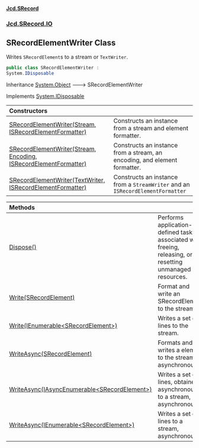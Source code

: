 #### [Jcd.SRecord](index.md 'index')
### [Jcd.SRecord.IO](Jcd.SRecord.IO.md 'Jcd.SRecord.IO')

## SRecordElementWriter Class

Writes `SRecordElement`s to a stream or `TextWriter`.

```csharp
public class SRecordElementWriter :
System.IDisposable
```

Inheritance [System.Object](https://docs.microsoft.com/en-us/dotnet/api/System.Object 'System.Object') &#129106; SRecordElementWriter

Implements [System.IDisposable](https://docs.microsoft.com/en-us/dotnet/api/System.IDisposable 'System.IDisposable')

| Constructors | |
| :--- | :--- |
| [SRecordElementWriter(Stream, ISRecordElementFormatter)](Jcd.SRecord.IO.SRecordElementWriter.SRecordElementWriter(System.IO.Stream,Jcd.SRecord.IO.ISRecordElementFormatter).md 'Jcd.SRecord.IO.SRecordElementWriter.SRecordElementWriter(System.IO.Stream, Jcd.SRecord.IO.ISRecordElementFormatter)') | Constructs an instance from a stream and element formatter. |
| [SRecordElementWriter(Stream, Encoding, ISRecordElementFormatter)](Jcd.SRecord.IO.SRecordElementWriter.SRecordElementWriter(System.IO.Stream,System.Text.Encoding,Jcd.SRecord.IO.ISRecordElementFormatter).md 'Jcd.SRecord.IO.SRecordElementWriter.SRecordElementWriter(System.IO.Stream, System.Text.Encoding, Jcd.SRecord.IO.ISRecordElementFormatter)') | Constructs an instance from a stream, an encoding, and element formatter. |
| [SRecordElementWriter(TextWriter, ISRecordElementFormatter)](Jcd.SRecord.IO.SRecordElementWriter.SRecordElementWriter(System.IO.TextWriter,Jcd.SRecord.IO.ISRecordElementFormatter).md 'Jcd.SRecord.IO.SRecordElementWriter.SRecordElementWriter(System.IO.TextWriter, Jcd.SRecord.IO.ISRecordElementFormatter)') | Constructs an instance from a `StreamWriter` and an `ISRecordElementFormatter` |

| Methods | |
| :--- | :--- |
| [Dispose()](Jcd.SRecord.IO.SRecordElementWriter.Dispose().md 'Jcd.SRecord.IO.SRecordElementWriter.Dispose()') | Performs application-defined tasks associated with freeing, releasing, or resetting unmanaged resources. |
| [Write(SRecordElement)](Jcd.SRecord.IO.SRecordElementWriter.Write(Jcd.SRecord.IO.SRecordElement).md 'Jcd.SRecord.IO.SRecordElementWriter.Write(Jcd.SRecord.IO.SRecordElement)') | Format and write an SRecordElement to the stream. |
| [Write(IEnumerable&lt;SRecordElement&gt;)](Jcd.SRecord.IO.SRecordElementWriter.Write(System.Collections.Generic.IEnumerable_Jcd.SRecord.IO.SRecordElement_).md 'Jcd.SRecord.IO.SRecordElementWriter.Write(System.Collections.Generic.IEnumerable<Jcd.SRecord.IO.SRecordElement>)') | Writes a set of lines to the stream. |
| [WriteAsync(SRecordElement)](Jcd.SRecord.IO.SRecordElementWriter.WriteAsync(Jcd.SRecord.IO.SRecordElement).md 'Jcd.SRecord.IO.SRecordElementWriter.WriteAsync(Jcd.SRecord.IO.SRecordElement)') | Formats and writes a element to the stream, asynchronously. |
| [WriteAsync(IAsyncEnumerable&lt;SRecordElement&gt;)](Jcd.SRecord.IO.SRecordElementWriter.WriteAsync(System.Collections.Generic.IAsyncEnumerable_Jcd.SRecord.IO.SRecordElement_).md 'Jcd.SRecord.IO.SRecordElementWriter.WriteAsync(System.Collections.Generic.IAsyncEnumerable<Jcd.SRecord.IO.SRecordElement>)') | Writes a set of lines, obtained asynchronously, to a stream, asynchronously. |
| [WriteAsync(IEnumerable&lt;SRecordElement&gt;)](Jcd.SRecord.IO.SRecordElementWriter.WriteAsync(System.Collections.Generic.IEnumerable_Jcd.SRecord.IO.SRecordElement_).md 'Jcd.SRecord.IO.SRecordElementWriter.WriteAsync(System.Collections.Generic.IEnumerable<Jcd.SRecord.IO.SRecordElement>)') | Writes a set of lines to a stream, asynchronously. |
